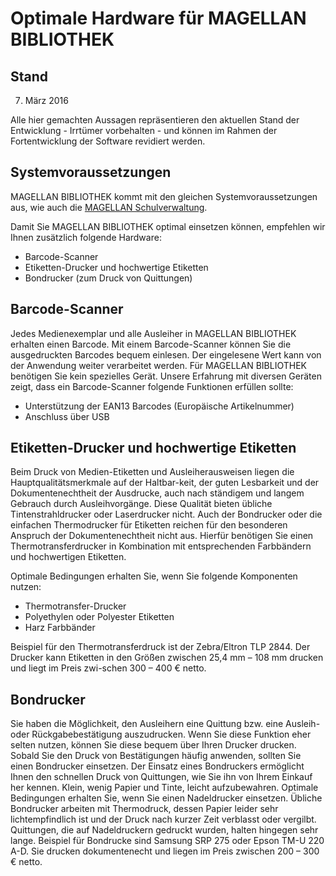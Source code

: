 # Optimale Hardware für MAGELLAN BIBLIOTHEK

## Stand

07. März 2016

Alle hier gemachten Aussagen repräsentieren den aktuellen Stand der Entwicklung - Irrtümer vorbehalten - und können im Rahmen der Fortentwicklung der Software revidiert werden.

## Systemvoraussetzungen

MAGELLAN BIBLIOTHEK kommt mit den gleichen Systemvoraussetzungen aus, wie auch die [MAGELLAN Schulverwaltung](https://doc.magellan7.stueber.de/schulverwaltung/installation/systemvoraussetzungen.html). 

Damit Sie MAGELLAN BIBLIOTHEK optimal einsetzen können, empfehlen wir Ihnen zusätzlich folgende Hardware:

* Barcode-Scanner
* Etiketten-Drucker und hochwertige Etiketten
* Bondrucker (zum Druck von Quittungen)

## Barcode-Scanner

Jedes Medienexemplar und alle Ausleiher in MAGELLAN BIBLIOTHEK erhalten einen Barcode. Mit einem Barcode-Scanner können Sie die ausgedruckten Barcodes bequem einlesen. Der eingelesene Wert kann von der Anwendung weiter verarbeitet werden.
Für MAGELLAN BIBLIOTHEK benötigen Sie kein spezielles Gerät. Unsere Erfahrung mit diversen Geräten zeigt, dass ein Barcode-Scanner folgende Funktionen erfüllen sollte:

* Unterstützung der EAN13 Barcodes (Europäische Artikelnummer)
* Anschluss über USB

## Etiketten-Drucker und hochwertige Etiketten

Beim Druck von Medien-Etiketten und Ausleiherausweisen liegen die Hauptqualitätsmerkmale auf der Haltbar-keit, der guten Lesbarkeit und der Dokumentenechtheit der Ausdrucke, auch nach ständigem und langem Gebrauch durch Ausleihvorgänge.
Diese Qualität bieten übliche Tintenstrahldrucker oder Laserdrucker nicht. Auch der Bondrucker oder die einfachen Thermodrucker für Etiketten reichen für den besonderen Anspruch der Dokumentenechtheit nicht aus.
Hierfür benötigen Sie einen Thermotransferdrucker in Kombination mit entsprechenden Farbbändern und hochwertigen Etiketten.

Optimale Bedingungen erhalten Sie, wenn Sie folgende Komponenten nutzen:

* Thermotransfer-Drucker
* Polyethylen oder Polyester Etiketten
* Harz Farbbänder

Beispiel für den Thermotransferdruck ist der Zebra/Eltron TLP 2844. Der Drucker kann Etiketten in den Größen zwischen 25,4 mm – 108 mm drucken und liegt im Preis zwi-schen 300 – 400 € netto.

## Bondrucker

Sie haben die Möglichkeit, den Ausleihern eine Quittung bzw. eine Ausleih- oder Rückgabebestätigung auszudrucken. Wenn Sie diese Funktion eher selten nutzen, können Sie diese bequem über Ihren Drucker drucken. Sobald Sie den Druck von Bestätigungen häufig anwenden, sollten Sie einen Bondrucker einsetzen. Der Einsatz eines Bondruckers ermöglicht Ihnen den schnellen Druck von Quittungen, wie Sie ihn von Ihrem Einkauf her kennen. Klein, wenig Papier und Tinte, leicht aufzubewahren.
Optimale Bedingungen erhalten Sie, wenn Sie einen Nadeldrucker einsetzen. Übliche Bondrucker arbeiten mit Thermodruck, dessen Papier leider sehr lichtempfindlich ist und der Druck nach kurzer Zeit verblasst oder vergilbt. Quittungen, die auf Nadeldruckern gedruckt wurden, halten hingegen sehr lange.
Beispiel für Bondrucke sind Samsung SRP 275 oder Epson TM-U 220 A-D. Sie drucken dokumentenecht und liegen im Preis zwischen 200 – 300 € netto.